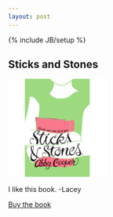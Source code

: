 ```yaml
---
layout: post
---
```

{% include JB/setup %}

## Sticks and Stones

<img src="/assets/SticksAndStones.jpg" alt="Book Cover" style="width: 200px;"/>

I like this book.  -Lacey

[Buy the book](https://www.amazon.com/Sticks-Stones-Abby-Cooper/dp/0374302871)
